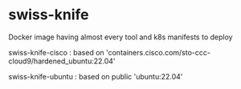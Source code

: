 # swiss-knife
Docker image having almost every tool and k8s manifests to deploy


swiss-knife-cisco : based on 'containers.cisco.com/sto-ccc-cloud9/hardened_ubuntu:22.04'

swiss-knife-ubuntu : based on public 'ubuntu:22.04'
